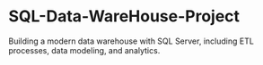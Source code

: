 # SQL-Data-WareHouse-Project
Building a modern data warehouse with SQL Server, including ETL processes, data modeling, and analytics.

